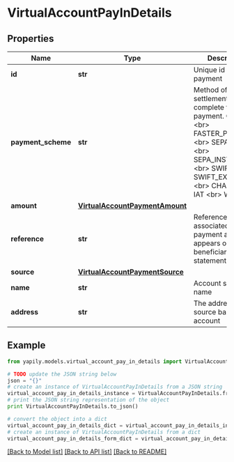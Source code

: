 # VirtualAccountPayInDetails


## Properties

Name | Type | Description | Notes
------------ | ------------- | ------------- | -------------
**id** | **str** | Unique id of the payment | [optional] 
**payment_scheme** | **str** | Method of settlement to complete the payment. One of: &lt;br&gt; FASTER_PAYMENTS &lt;br&gt; SEPA_CREDIT &lt;br&gt; SEPA_INSTANT &lt;br&gt; SWIFT &lt;br&gt; SWIFT_EXPRESS &lt;br&gt; CHAPS &lt;br&gt; IAT &lt;br&gt; WIRE | [optional] 
**amount** | [**VirtualAccountPaymentAmount**](VirtualAccountPaymentAmount.md) |  | [optional] 
**reference** | **str** | Reference associated with the payment and which appears on the beneficiary&#39;s bank statement | [optional] 
**source** | [**VirtualAccountPaymentSource**](VirtualAccountPaymentSource.md) |  | [optional] 
**name** | **str** | Account source name | [optional] 
**address** | **str** | The address of the source bank account | [optional] 

## Example

```python
from yapily.models.virtual_account_pay_in_details import VirtualAccountPayInDetails

# TODO update the JSON string below
json = "{}"
# create an instance of VirtualAccountPayInDetails from a JSON string
virtual_account_pay_in_details_instance = VirtualAccountPayInDetails.from_json(json)
# print the JSON string representation of the object
print VirtualAccountPayInDetails.to_json()

# convert the object into a dict
virtual_account_pay_in_details_dict = virtual_account_pay_in_details_instance.to_dict()
# create an instance of VirtualAccountPayInDetails from a dict
virtual_account_pay_in_details_form_dict = virtual_account_pay_in_details.from_dict(virtual_account_pay_in_details_dict)
```
[[Back to Model list]](../README.md#documentation-for-models) [[Back to API list]](../README.md#documentation-for-api-endpoints) [[Back to README]](../README.md)


